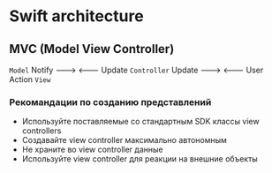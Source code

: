# Swift architecture

## MVC (Model View Controller)

`Model` Notify ---> <--- Update `Controller` Update ---> <--- User Action `View`

### Рекомандации по созданию представлений
* Используйте поставляемые со стандартным SDK классы view controllers
* Создавайте view controller максимально автономным
* Не храните во view controller данные
* Используйте view controller для реакции на внешние объекты